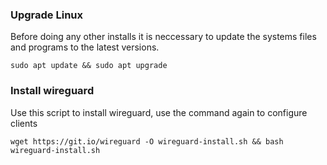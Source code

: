 ### Upgrade Linux

Before doing any other installs it is neccessary to update the systems files and programs to the latest versions.

    sudo apt update && sudo apt upgrade

### Install wireguard

Use this script to install wireguard, use the command again to configure clients

    wget https://git.io/wireguard -O wireguard-install.sh && bash wireguard-install.sh

